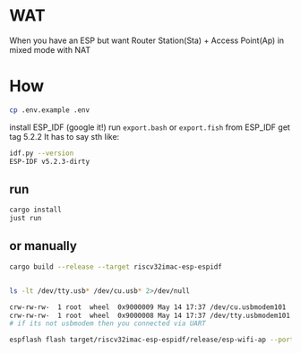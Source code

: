 # WAT 
When you have an ESP but want Router
Station(Sta) + Access Point(Ap) in mixed mode with NAT 
# How
```bash
cp .env.example .env
```

install ESP_IDF (google it!)
run `export.bash` or `export.fish` from ESP_IDF
get tag 5.2.2
It has to say sth like:
```bash
idf.py --version
ESP-IDF v5.2.3-dirty
```

## run
```bash
cargo install
just run
```

## or manually
```bash
cargo build --release --target riscv32imac-esp-espidf


ls -lt /dev/tty.usb* /dev/cu.usb* 2>/dev/null

crw-rw-rw-  1 root  wheel  0x9000009 May 14 17:37 /dev/cu.usbmodem101
crw-rw-rw-  1 root  wheel  0x9000008 May 14 17:37 /dev/tty.usbmodem101
# if its not usbmodem then you connected via UART

espflash flash target/riscv32imac-esp-espidf/release/esp-wifi-ap --port /dev/tty.usbmodem101 --monitor
```
